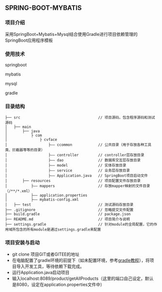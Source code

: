## SPRING-BOOT-MYBATIS

### 项目介绍

采用SpringBoot+Mybatis+Mysql结合使用Gradle进行项目依赖管理的SpringBoot应用程序模板

### 使用技术

springboot

mybatis

mysql

gradle

### 目录结构
```shell
├── src                                    // 项目源码，包含程序源码和测试源码
│   ├── main                    
│       ├── java               
│           ├ com
│               ├ cvface
│                   ├—— ccommon            // 公共目录（用于存放各种工具类、拦截器等等的目录）
│                   ├—— controller         // controller层存放目录
│                   ├—— dao                // 数据库交互层存放目录
│                   ├—— model              // 实体存放目录
│                   ├—— service            // 业务层存放目录
│                   ├—— Application.java   // SpringBoot项目启动文件
│       ├── resources                      // 项目配置文件存放目录
│           ├—— mappers                    // 存放mapper映射的文件目录（/**/*.xml）
│           ├—— application.properties
│           ├—— mybatis-config.xml
│   ├── test                               // 测试源码存放目录
├── .gitignore                             // 忽略提交文件配置
├── build.gradle                           // package.json
├── README.md                              // 项目简介与说明
├── settings.gradle                        // 针对module的全局配置，它的作用域所包含的所有module是通过settings.gradle来配置
```
### 项目安装与启动
- git clone 项目GIT或者GITEE的地址
- 在电脑配置了gradle环境的前提下（如未配置环境，参考[gradle教程](https://www.yiibai.com/gradle/)），将项目导入开发工具，等待依赖下载完成。
- 运行Application.java启动项目
- 输入localhost:8089/product/getAllProducts（这里的端口自己设定，默认是8080，设定在application.properties文件中）

